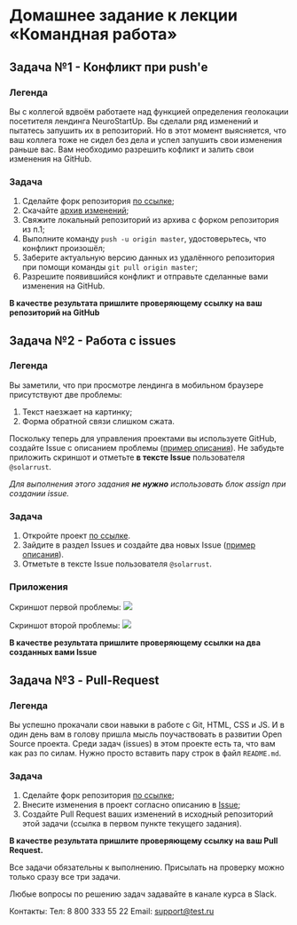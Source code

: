 #  Домашнее задание к лекции «Командная работа»

## Задача №1 - Конфликт при push'е

### Легенда

Вы с коллегой вдвоём работаете над функцией определения геолокации посетителя лендинга NeuroStartUp. Вы сделали ряд изменений и пытатесь запушить их в репозиторий. Но в этот момент выясняется, что ваш коллега тоже не сидел без дела и успел запушить свои изменения раньше вас. Вам необходимо разрешить кофликт и залить свои изменения на GitHub. 

### Задача

1. Сделайте форк репозитория [по ссылке](https://github.com/netology-code/git-homeworks-neuro-fork);
1. Скачайте [архив изменений](https://github.com/netology-code/git-homeworks/blob/master/remote/src/neuro-push.zip);
1. Свяжите локальный репозиторий из архива с форком репозитория из п.1;
1. Выполните команду `push -u origin master`, удостоверьтесь, что конфликт произошёл;
1. Заберите актуальную версию данных из удалённого репозитория при помощи команды `git pull origin master`;
1. Разрешите появившийся конфликт и отправьте сделанные вами изменения на GitHub.

**В качестве результата пришлите проверяющему ссылку на ваш репозиторий на GitHub**

## Задача №2 - Работа с issues

### Легенда

Вы заметили, что при просмотре лендинга в мобильном браузере присутствуют две проблемы:
1. Текст наезжает на картинку;
2. Форма обратной связи слишком сжата.

Поскольку теперь для управления проектами вы используете GitHub, создайте Issue с описанием проблемы ([пример описания](/remote/issue-example.md)). Не забудьте приложить скриншот и отметьте **в тексте Issue** пользователя `@solarrust`. 

_Для выполнения этого задания **не нужно** использовать блок assign при создании issue._

### Задача

1. Откройте проект [по ссылке](https://github.com/netology-code/git-homeworks-neuro-issues).
1. Зайдите в раздел Issues и создайте два новых Issue ([пример описания](/remote/issue-example.md)).
1. Отметьте в тексте Issue пользователя `@solarrust`.

### Приложения

Скриншот первой проблемы:
![](https://i.imgur.com/2hcT6xM.png)

Скриншот второй проблемы:
![](https://i.imgur.com/HcSpYkT.png)

**В качестве результата пришлите проверяющему ссылки на два созданных вами Issue**

## Задача №3 - Pull-Request

### Легенда

Вы успешно прокачали свои навыки в работе с Git, HTML, CSS и JS. И в один день вам в голову пришла мысль поучаствовать в развитии Open Source проекта. Среди задач (issues) в этом проекте есть та, что вам как раз по силам. Нужно просто вставить пару строк в файл `README.md`.


### Задача

1. Сделайте форк репозитория [по ссылке](https://github.com/netology-code/git-homeworks-neuro-pr);
1. Внесите изменения в проект согласно описанию в [Issue](https://github.com/netology-code/git-homeworks-neuro-pr/issues/382);
1. Создайте Pull Request ваших изменений в исходный репозиторий этой задачи (ссылка в первом пункте текущего задания).

**В качестве результата пришлите проверяющему ссылку на ваш Pull Request.**

Все задачи обязательны к выполнению. Присылать на проверку можно только сразу все три задачи.

Любые вопросы по решению задач задавайте в канале курса в Slack.

Контакты:
Тел: 8 800 333 55 22
Email: support@test.ru
